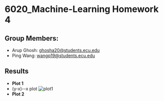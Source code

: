 # 6020_Machine-Learning Homework 4
## Group Members:
- Arup Ghosh: ghosha20@students.ecu.edu
- Ping Wang: wangp19@students.ecu.edu
## Results
- **Plot 1**
- (y-x)--x plot
 ![plot1](plot1.png)
- **Plot 2**
   
   

